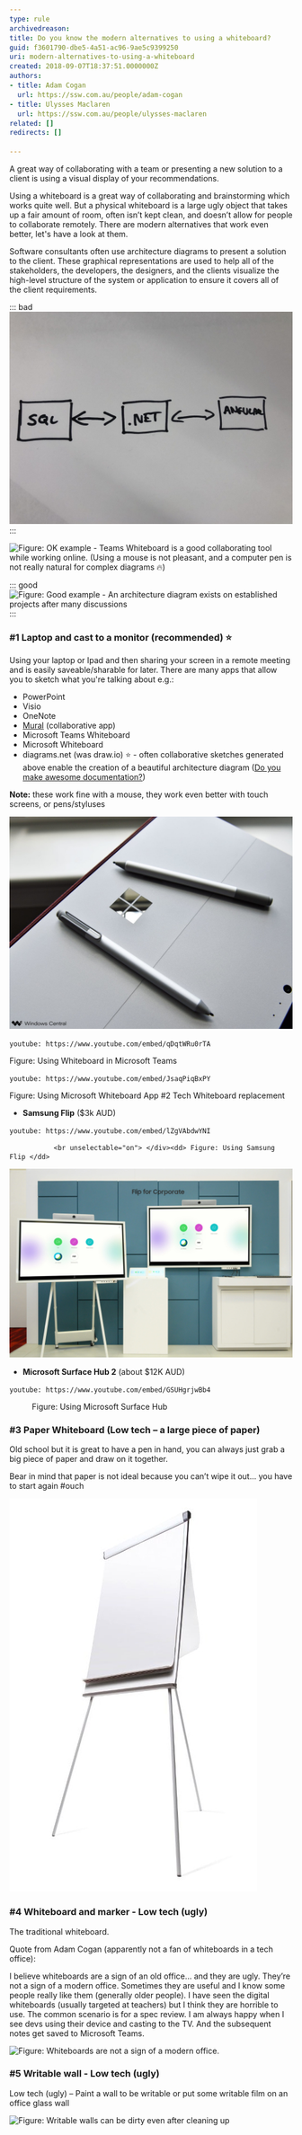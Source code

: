 ```yaml
---
type: rule
archivedreason: 
title: Do you know the modern alternatives to using a whiteboard?
guid: f3601790-dbe5-4a51-ac96-9ae5c9399250
uri: modern-alternatives-to-using-a-whiteboard
created: 2018-09-07T18:37:51.0000000Z
authors:
- title: Adam Cogan
  url: https://ssw.com.au/people/adam-cogan
- title: Ulysses Maclaren
  url: https://ssw.com.au/people/ulysses-maclaren
related: []
redirects: []

---
```


A great way of collaborating with a team or presenting a new solution to a client is using a visual display of your recommendations.

Using a whiteboard is a great way of collaborating and brainstorming which works quite well. But a physical whiteboard is a large ugly object that takes up a fair amount of room, often isn’t kept clean, and doesn’t allow for people to collaborate remotely. There are modern alternatives that work even better, let's have a look at them.

Software consultants often use architecture diagrams to present a solution to the client. These graphical representations are used to help all of the stakeholders, the developers, the designers, and the clients visualize the high-level structure of the system or application to ensure it covers all of the client requirements.


::: bad  
![Figure: Bad example - When working with people online, drawing on some paper, taking a photo, and emailing it… is the \*least\* collaborative way to work](hand-drawing.png)  
:::

![Figure: OK example - Teams Whiteboard is a good collaborating tool while working online. (Using a mouse is not pleasant, and a computer pen is not really natural for complex diagrams 🔥)](team\_whiteboard.jpg)  


::: good  
![Figure: Good example - An architecture diagram exists on established projects after many discussions](architecture\_diagram.png)  
:::

<!--endintro-->

### #1 Laptop and cast to a monitor (recommended) ⭐️ 


Using your laptop or Ipad and then sharing your screen in a remote meeting and is easily saveable/sharable for later. There are many apps that allow you to sketch what you're talking about e.g.:

* PowerPoint
* Visio
* OneNote
* [Mural](https://mural.co/) (collaborative app)
* Microsoft Teams Whiteboard
* Microsoft Whiteboard
* diagrams.net (was draw.io) ⭐️ - often collaborative sketches generated above enable the creation of a beautiful architecture diagram ([Do you make awesome documentation?](/do-you-review-the-documentation))


 **Note:** these work fine with a mouse, they work even better with touch screens, or pens/styluses


      
![Figure: Pens/Styluses help to draw better sketches](surface-pen.jpg)  



`youtube: https://www.youtube.com/embed/qDqtWRu0rTA`

 
 Figure: Using Whiteboard in Microsoft Teams 

`youtube: https://www.youtube.com/embed/JsaqPiqBxPY`

 
 Figure: Using Microsoft Whiteboard App  #2 Tech Whiteboard replacement
* **Samsung Flip** ($3k AUD)
<div class="ms-rtestate-read ms-rte-embedcode ms-rte-embedil ms-rtestate-notify" unselectable="on"> 
               
`youtube: https://www.youtube.com/embed/lZgVAbdwYNI`

               <br unselectable="on"> </div><dd> Figure: Using Samsung Flip </dd>
![Figure: Samsung Flip can be flipped from horizontal to vertical](samsung_flip.jpg)  

* **Microsoft Surface Hub 2** (about $12K AUD)
<div class="ms-rtestate-read ms-rte-embedcode ms-rte-embedil ms-rtestate-notify"> 
               
`youtube: https://www.youtube.com/embed/GSUHgrjwBb4`
 </div><dd>Figure: Using Microsoft Surface Hub
</dd>


### #3 Paper Whiteboard (Low tech – a large piece of paper)


Old school but it is great to have a pen in hand, you can always just grab a big piece of paper and draw on it together.

Bear in mind that paper is not ideal because you can’t wipe it out... you have to start again #ouch

![Figure: Paper whiteboards don't work when someone is in Sydney and the other attendee is in Melbourne](paperboard.jpg)  



### #4 Whiteboard and marker - Low tech (ugly) 


The traditional whiteboard.

Quote from Adam Cogan (apparently not a fan of whiteboards in a tech office):

I believe whiteboards are a sign of an old office… and they are ugly. They’re not a sign of a modern office.
Sometimes they are useful and I know some people really like them (generally older people).
I have seen the digital whiteboards (usually targeted at teachers) but I think they are horrible to use.
The common scenario is for a spec review. I am always happy when I see devs using their device and casting to the TV. And the subsequent notes get saved to Microsoft Teams.

![Figure: Whiteboards are not a sign of a modern office.](whiteboard\_marker.png)  

### #5 Writable wall -  Low tech (ugly)


Low tech (ugly) – Paint a wall to be writable or put some writable film on an office glass wall

![Figure: Writable walls can be dirty even after cleaning up](glass\_wall.jpg)
